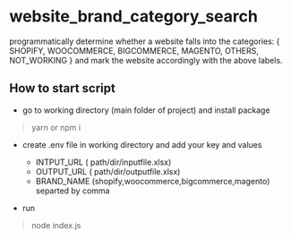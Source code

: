 # website_brand_category_search

programmatically determine whether a website falls into the categories: { SHOPIFY, WOOCOMMERCE, BIGCOMMERCE, MAGENTO, OTHERS, NOT_WORKING } and mark the website accordingly with the above labels.

## How to start script

- go to working directory (main folder of project)  and install package 
> yarn or npm i

- create .env file in working directory and add your key and values
  - INTPUT_URL ( path/dir/inputfile.xlsx)
  - OUTPUT_URL ( path/dir/outputfile.xlsx)
  - BRAND_NAME (shopify,woocommerce,bigcommerce,magento)  separted by comma


- run 
> node index.js

